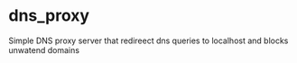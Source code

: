 # dns_proxy
Simple DNS proxy server that redireect dns queries to localhost and blocks unwatend domains

